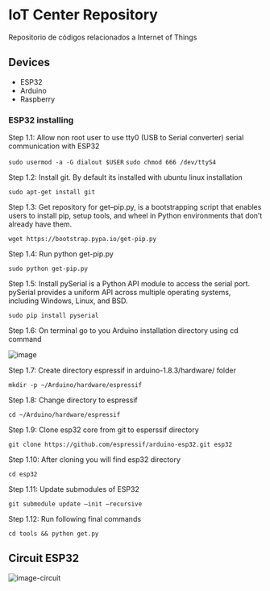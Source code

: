 # IoT Center Repository

Repositorio de códigos relacionados a Internet of Things 

## Devices

- ESP32
- Arduino
- Raspberry

### ESP32 installing

Step 1.1:  Allow non root user to use tty0 (USB to Serial converter) serial communication with ESP32

`sudo usermod -a -G dialout $USER`
`sudo chmod 666 /dev/ttyS4`

Step 1.2: Install git. By default its installed with ubuntu linux installation

`sudo apt-get install git`

Step 1.3: Get repository for get–pip.py, is a bootstrapping script that enables users to install pip, setup tools, and wheel in Python environments that don’t already have them.

`wget https://bootstrap.pypa.io/get-pip.py`

Step 1.4: Run python get-pip.py

`sudo python get-pip.py`

Step 1.5: Install pySerial is a Python API module to access the serial port. pySerial provides a uniform API across multiple operating systems, including Windows, Linux, and BSD.

`sudo pip install pyserial`

Step 1.6: On terminal go to you Arduino installation directory using cd command

![image](https://circuits4you.com/wp-content/uploads/2018/02/Step1-arduino-ESP32-Installation.png)

Step 1.7: Create directory espressif in arduino-1.8.3/hardware/ folder

`mkdir -p ~/Arduino/hardware/espressif`

Step 1.8: Change directory to espressif

`cd ~/Arduino/hardware/espressif`

Step 1.9: Clone esp32 core from git to esperssif directory

`git clone https://github.com/espressif/arduino-esp32.git esp32`

Step 1.10: After cloning you will find esp32 directory

`cd esp32`

Step 1.11: Update submodules of ESP32

`git submodule update –init –recursive`

Step 1.12: Run following final commands

`cd tools && python get.py`

## Circuit ESP32

![image-circuit](http://xprojetos.net/wp-content/uploads/2019/04/ESP32-DevkitV1_Pinout.jpg)
